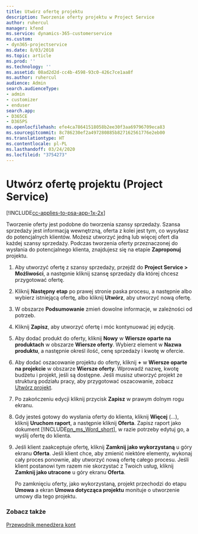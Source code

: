 ```yaml
---
title: Utwórz ofertę projektu
description: Tworzenie oferty projektu w Project Service
author: ruhercul
manager: kfend
ms.service: dynamics-365-customerservice
ms.custom:
- dyn365-projectservice
ms.date: 8/03/2018
ms.topic: article
ms.prod: ''
ms.technology: ''
ms.assetid: 08ad2d2d-cc4b-4598-93c0-426c7ce1aa8f
ms.author: ruhercul
audience: Admin
search.audienceType:
- admin
- customizer
- enduser
search.app:
- D365CE
- D365PS
ms.openlocfilehash: efe4ca78641518058b2ee30f3aa69796709eca83
ms.sourcegitcommit: 8c786230ef2a497280885b827162561776e2eb00
ms.translationtype: HT
ms.contentlocale: pl-PL
ms.lasthandoff: 03/24/2020
ms.locfileid: "3754273"
---
```

# <a name="create-a-project-quote-project-service"></a>Utwórz ofertę projektu (Project Service)

[!INCLUDE[cc-applies-to-psa-app-1x-2x](../includes/cc-applies-to-psa-app-1x-2x.md)]

Tworzenie oferty jest podobne do tworzenia szansy sprzedaży. Szansa sprzedaży jest informacją wewnętrzną, oferta z kolei jest tym, co wysyłasz do potencjalnych klientów. Możesz utworzyć jedną lub więcej ofert dla każdej szansy sprzedaży. Podczas tworzenia oferty przeznaczonej do wysłania do potencjalnego klienta, znajdujesz się na etapie **Zaproponuj** projektu.  
  
1. Aby utworzyć ofertę z szansy sprzedaży, przejdź do **Project Service > Możliwości**, a następnie kliknij szansę sprzedaży dla której chcesz przygotować ofertę.  
  
2. Kliknij **Następny etap** po prawej stronie paska procesu, a następnie albo wybierz istniejącą ofertę, albo kliknij **Utwórz**, aby utworzyć nową ofertę.  
  
3. W obszarze **Podsumowanie** zmień dowolne informacje, w zależności od potrzeb.  
  
4. Kliknij **Zapisz**, aby utworzyć ofertę i móc kontynuować jej edycję.  
  
5. Aby dodać produkt do oferty, kliknij **Nowy** w **Wiersze oparte na produktach** w obszarze **Wiersze oferty**. Wybierz element w **Nazwa produktu**, a następnie określ ilość, cenę sprzedaży i kwotę w ofercie.  
  
6. Aby dodać oszacowanie projektu do oferty, kliknij **+** w **Wiersze oparte na projekcie** w obszarze **Wiersze oferty**. Wprowadź nazwę, kwotę budżetu i projekt, jeśli są dostępne. Jeśli musisz utworzyć projekt ze strukturą podziału pracy, aby przygotować oszacowanie, zobacz [Utwórz projekt](../project-service/create-project.md).  
  
7. Po zakończeniu edycji kliknij przycisk **Zapisz** w prawym dolnym rogu ekranu.  
  
8. Gdy jesteś gotowy do wysłania oferty do klienta, kliknij **Więcej** (...), kliknij **Uruchom raport**, a następnie kliknij **Oferta**. Zapisz raport jako dokument [!INCLUDE[pn_ms_Word_short](../includes/pn-ms-word-short.md)], w razie potrzeby edytuj go, a wyślij ofertę do klienta.  
  
9. Jeśli klient zaakceptuje ofertę, kliknij **Zamknij jako wykorzystaną** u góry ekranu **Oferta**. Jeśli klient chce, aby zmienić niektóre elementy, wykonaj cały proces ponownie, aby utworzyć nową ofertę całego procesu. Jeśli klient postanowi tym razem nie skorzystać z Twoich usług, kliknij **Zamknij jako utracone** u góry ekranu **Oferta**.  
  
   Po zamknięciu oferty, jako wykorzystaną, projekt przechodzi do etapu **Umowa** a ekran **Umowa dotycząca projektu** monituje o utworzenie umowy dla tego projektu.  
  
### <a name="see-also"></a>Zobacz także  
 [Przewodnik menedżera kont](../project-service/account-manager-guide.md)
